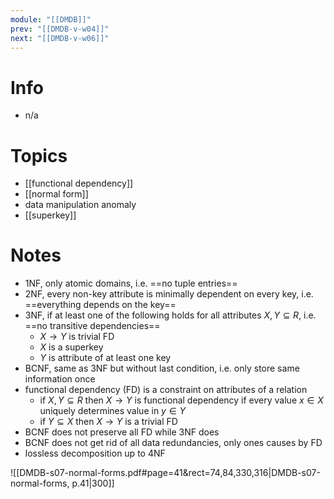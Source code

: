 ```yaml
---
module: "[[DMDB]]"
prev: "[[DMDB-v-w04]]"
next: "[[DMDB-v-w06]]"
---
```



# Info
- n/a

# Topics
- [[functional dependency]]
- [[normal form]]
- data manipulation anomaly
- [[superkey]]


# Notes
- 1NF, only atomic domains, i.e. ==no tuple entries==
- 2NF, every non-key attribute is minimally dependent on every key, i.e. ==everything depends on the key==
- 3NF, if at least one of the following holds for all attributes $X, Y \subseteq R$, i.e. ==no transitive dependencies==
	- $X \to Y$ is trivial FD
	- $X$ is a superkey
	- $Y$ is attribute of at least one key
- BCNF, same as 3NF but without last condition, i.e. only store same information once
- functional dependency (FD) is a constraint on attributes of a relation
	- if $X, Y \subseteq R$ then $X \to Y$ is functional dependency if every value $x \in X$ uniquely determines value in $y \in Y$
	- if $Y \subseteq X$ then $X \to Y$ is a trivial FD
- BCNF does not preserve all FD while 3NF does
- BCNF does not get rid of all data redundancies, only ones causes by FD
- lossless decomposition up to 4NF


![[DMDB-s07-normal-forms.pdf#page=41&rect=74,84,330,316|DMDB-s07-normal-forms, p.41|300]]
